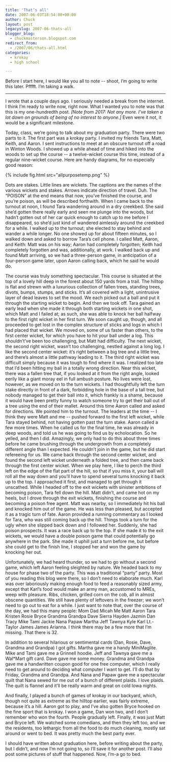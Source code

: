 ```yaml
---
title: 'That’s all'
date: 2007-06-03T18:54:00+00:00
author: Chuck
layout: post
legacyslug: 2007-06-thats-all
blogger_blog:
  - chuckmasterson.blogspot.com
redirect_from:
  - /2007/06/thats-all.html
categories:
  - krokay
  - high school

---
```

Before I start here, I would like you all to note -- shoot, I’m
going to write this later. Pfffft. I’m taking a walk.

* * *

I wrote that a couple days ago. I seriously needed a break from the internet. I
think I’m ready to write now, right now. What I wanted you to note was that
this is my one-hundredth post. *[Note from 2017: Not any more. I've taken a lot
down on grounds of being of no interest to anyone.]* Even were it not, it would
be a significant milestone.

Today, class, we’re going to talk about my graduation party. There were
two parts to it. The first part was a krokay party. I invited my friends Tara,
Matt, Keith, and Aaron. I sent instructions to meet at an obscure turnout off a
road in Winton Woods. I showed up a while ahead of time and hiked into the
woods to set up the course -- a twelve-wicket course this time, instead of
a regular nine-wicket course. Here are handy diagrams, for no especially good
reason: 

{% include fig.html src="allpurposetemp.png" %}

Dots are stakes. Little lines are wickets. The captions are the
names of the various wickets and stakes. Arrows indicate direction of travel.
Duh. The “POISON” at the end means that now, you’ve finished
the course, and you’re poison, as will be described forthwith.  When I
came back to the turnout at noon, I found Tara wandering around in a dry
creekbed. She said she’d gotten there really early and seen me plunge
into the woods, but hadn’t gotten out of her car quick enough to catch up
to me before I disappeared, so she’d just kind of wandered aimlessly
around the creekbed for a while. I walked up to the turnout; she elected to
stay behind and wander a while longer. No one showed up for about fifteen
minutes, so I walked down and asked to borrow Tara’s cell phone. I called
Matt, Aaron, and Keith: Matt was on his way; Aaron had completely forgotten;
Keith had completely forgotten and was, additionally, at work. I walked back up
and found Matt arriving, so we had a three-person game, in anticipation of a
four-person game later, upon Aaron calling back, which he said he would do. 

The course was truly something spectacular. This course is situated at the top
of a lovely hill deep in the forest about 150 yards from a trail. The hilltop
is flat and strewn with a luxurious collection of fallen trees, standing trees,
divots, bumps, stumps, and sticks. It’s all covered with a light,
unintrusive layer of dead leaves to set the mood. We each picked out a ball and
put it through the starting wicket to begin. And then we took off. Tara gained
an early lead when she made it through both starting wickets in one shot, which
Matt and I failed at; as such, she was able to knock her ball halfway to the
first right wicket in her first turn. We soon caught up, though, and all
proceeded to get lost in the complex structure of sticks and logs in which I
had placed that wicket. We moved on, some of us faster than others, to the
first center wicket, for which you have to hit your ball under a log. This
shouldn’t’ve been too challenging, but Matt had difficulty. The
next wicket, the second right wicket, wasn’t too challenging, nestled
against a long log. I like the second center wicket: it’s right between a
big tree and a little tree, and there’s almost a little pathway leading
to it. The third right wicket was difficult simply because it was tough to find
where it was. I realized too late that I’d been hitting my ball in a
totally wrong direction. Near this wicket, there was a fallen tree that, if you
looked at it from the right angle, looked eerily like a giant moray eel in full
ambush posture. No lives were lost, however, as we moved on to the turn
wickets. I had thoughtfully left the turn stake directly in front of a dark,
forbidding hole in the base of a tall tree, but nobody managed to get their
ball into it, which frankly is a shame, because it would have been pretty funny
to watch someone try to get their ball out of a tree using the end of their
mallet. Around this time Aaron called and asked for directions. We pointed him
to the turnout. The leaders at the time -- I think they were Matt and me
-- pushed forward to the first left wicket, while Tara stayed behind, not
having gotten past the turn stake. Aaron called a few more times. When he
called us for the final time, he was already in deep woods, and told us he was
going to find us by echolocation. So he yelled, and then I did. Amazingly, we
only had to do this about three times before he came brushing through the
undergrowth from a completely different angle than I expected. He
couldn’t join in the game, but he did start refereeing for us. We came
back through the second center wicket, and found the second left wicket
underneath a folded tree, and then came back through the first center wicket.
When we play here, I like to perch the third left on the edge of the flat part
of the hill, so that if you miss it, your ball will roll all the way down and
you’ll have to spend several turns knocking it back up to the top. I
approached it first, and managed to get through it unscathed. While I headed
off to the exit wickets with sinister ambitions of becoming poison, Tara fell
down the hill. Matt didn’t, and came hot on my heels, but I drove through
the exit wickets, finishing the course and becoming a poison free agent. Matt
was nearby, so I immediately hit his ball and knocked him out of the game. He
was less than pleased, but accepted it as a tragic turn of fate. Aaron provided
a running commentary as I looked for Tara, who was still coming back up the
hill. Things took a turn for the ugly when she slipped back down and I followed
her. Suddenly, she had poison prospects. It was a race back up to the top. If
she made it to the exit wickets, we would have a double poison game that could
potentially go anywhere in the park. She made it uphill just a turn before me,
but before she could get to the finish line, I stopped her and won the game by
knocking her out.

Unfortunately, we had heard thunder, so we had to go without a second game,
which left Aaron feeling sleighted by nature. We headed back to my house for
phase two of the party. This was a traditional “party” party. Most
of you reading this blog were there, so I don’t need to elaborate much.
Karl was over laboriously making enough food to feed a reasonably sized army,
except that Karl’s food would make an army man, accustomed to MREs, weep
with pleasure. Ribs, chicken, grilled corn on the cob, all in almost obscene
quantities. We still have plenty of leftovers in the freezer; we won’t
need to go out to eat for a while. I just want to note that, over the course of
the day, we had this many people:  Mom Dad Micah Me Matt Aaron Tara Kristen
Rosie Bryce Grandma Grandpa Dave Sierra Hayden Jazmin Dan Tracy Mike Tami
Jackie Nana Papaw Martha Jeff Tawnya Kyle Karl Lt.-Taylor James James Arianna.
I think there may be a few more that I’m missing. That there is 32. 

In addition to several hilarious or sentimental cards (Dan, Rosie, Dave,
Grandma and Grandpa) I got gifts. Martha gave me a handy MiniMaglite. Mike and
Tami gave me a Grinnell hoodie. Jeff and Tawnya gave me a Wal\*Mart gift card.
Dave gave me some money. Grandma and Grandpa gave me a handwritten coupon good
for one free computer, which I really need to get around to deciding what
computer I want to get. I’ll do that by Friday, Grandma and Grandpa. And
Nana and Papaw gave me a spectacular quilt that Nana sewed for me out of a
bunch of different plaids. I love plaids. The quilt is flannel and it’ll
be really warm and great on cold Iowa nights.

And finally, I played a bunch of games of krokay in our backyard, which, though
not quite as extreme as the hilltop earlier, was fairly extreme, because
it’s a hill. Aaron got to play, and I’ve also gotten Bryce hooked
on the fine sport that is krokay. I won a game, Dan won two, and I don’t
remember who won the fourth. People gradually left. Finally, it was just Matt
and Bryce left. We watched some comedians, and then they left too, and we the
residents, too lethargic from all the food to do much cleaning, mostly sat
around or went to bed. It was pretty much the best party ever.

I should have written about graduation here, before writing about the party,
but I didn’t, and now I’m not going to, so I’ll save it for
another post. I’ll also post some pictures of stuff that happened. Now,
I’m-a go to bed.
